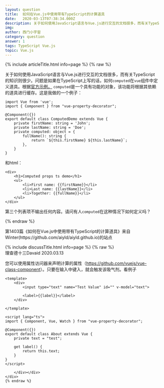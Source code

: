 ```yaml
---
layout: question
title:  如何在Vue.js中使用带有TypeScript的计算道具
date:   2020-03-13T07:38:34.000Z
description: 关于如何使用JavaScript语言与Vue.js进行交互的文档很多，而有关TypeScript的知识则很少。问题是如果在TypeScript上写的话，如何computed在vue组...
img: 
author: 西门小宇宙
category: question
answer: 1
tags: TypeScript Vue.js
topic: Vue.js
---
```

<div class="article-root">
  <div class="article">
    {% include articleTitle.html info=page %}
    {% raw %}
    <div class="article-content"><p><font style="vertical-align: inherit;"><font style="vertical-align: inherit;">关于如何使用JavaScript语言与Vue.js进行交互的文档很多，而有关TypeScript的知识则很少。</font><font style="vertical-align: inherit;">问题是</font><font style="vertical-align: inherit;">如果在TypeScript上写的话，</font><font style="vertical-align: inherit;">如何</font></font><code>computed</code><font style="vertical-align: inherit;"><font style="vertical-align: inherit;">在</font></font><code>vue</code><font style="vertical-align: inherit;"><font style="vertical-align: inherit;">组件中</font><font style="vertical-align: inherit;">定义</font><font style="vertical-align: inherit;">道具</font><font style="vertical-align: inherit;">。</font><font style="vertical-align: inherit;">根据</font></font><a href="https://vuejs.org/v2/guide/computed.html#Basic-Example" rel="noreferrer"><font style="vertical-align: inherit;"><font style="vertical-align: inherit;">官方示例，</font></font></a> <code>computed</code><font style="vertical-align: inherit;"><font style="vertical-align: inherit;">是一个具有功能的对象，该功能将根据其依赖的道具进行缓存。</font><font style="vertical-align: inherit;">这是我做的一个例子：</font></font></p>

<pre><code>import Vue from 'vue';<font></font>
import { Component } from "vue-property-decorator";<font></font>
<font></font>
@Component({})<font></font>
export default class ComputedDemo extends Vue {<font></font>
    private firstName: string = 'John';<font></font>
    private lastName: string = 'Doe';<font></font>
    private computed: object = {<font></font>
        fullName(): string {<font></font>
            return `${this.firstName} ${this.lastName}`;<font></font>
        },<font></font>
    }<font></font>
}<font></font>
</code></pre>

<p><font style="vertical-align: inherit;"><font style="vertical-align: inherit;">和html：</font></font></p>

<pre><code>&lt;div&gt;<font></font>
    &lt;h1&gt;Computed props ts demo&lt;/h1&gt;<font></font>
    &lt;ul&gt;<font></font>
        &lt;li&gt;First name: {{firstName}}&lt;/li&gt;<font></font>
        &lt;li&gt;Last name: {{lastName}}&lt;/li&gt;<font></font>
        &lt;li&gt;Together: {{fullName}}&lt;/li&gt;<font></font>
    &lt;/ul&gt;<font></font>
&lt;/div&gt;<font></font>
</code></pre>

<p><font style="vertical-align: inherit;"><font style="vertical-align: inherit;">第三个列表项不输出任何内容。</font><font style="vertical-align: inherit;">请问有人</font></font><code>computed</code><font style="vertical-align: inherit;"><font style="vertical-align: inherit;">在这种情况下</font><font style="vertical-align: inherit;">如何定义</font><font style="vertical-align: inherit;">吗？</font></font></p></div>
    {% endraw %}
  </div>
  <p class="winter_mark">第1403篇《如何在Vue.js中使用带有TypeScript的计算道具》来自Winter(https://github.com/aiyld/aiyld.github.io)的站点</p>
  <div class="discuss-wrapper">
    {% include discussTitle.html info=page %}
    {% raw %}
    <div class="discuss-list">
    <div class="discuss-item">
        <div class="discuss-parent">
          <div class="discuss-meta">
            <span class="discuss-user">理查德十三Davaid</span>
            <span class="discuss-time">2020.03.13</span>
          </div>
          <div class="discuss-comment"><p><font style="vertical-align: inherit;"><font style="vertical-align: inherit;">您可以使用属性访问器来声明计算的属性（</font></font><a href="https://github.com/vuejs/vue-class-component" rel="noreferrer"><font style="vertical-align: inherit;"><font style="vertical-align: inherit;">https://github.com/vuejs/vue-class-component</font></font></a><font style="vertical-align: inherit;"><font style="vertical-align: inherit;">）。</font><font style="vertical-align: inherit;">只要在输入中键入，就会触发该吸气剂。</font><font style="vertical-align: inherit;">看例子</font></font></p>

<pre><code>&lt;template&gt;<font></font>
    &lt;div&gt;<font></font>
        &lt;input type="text" name="Test Value" id="" v-model="text"&gt;<font></font>
<font></font>
        &lt;label&gt;{{label}}&lt;/label&gt;<font></font>
    &lt;/div&gt;<font></font>
<font></font>
&lt;/template&gt;<font></font>
<font></font>
&lt;script lang="ts"&gt;<font></font>
import { Component, Vue, Watch } from "vue-property-decorator";<font></font>
<font></font>
@Component({})<font></font>
export default class About extends Vue {<font></font>
    private text = "test";<font></font>
<font></font>
    get label() {<font></font>
        return this.text;<font></font>
    }<font></font>
}<font></font>
&lt;/script&gt;<font></font>
</code></pre></div>
        </div></div>
    </div>
    {% endraw %}
  </div>
<div>

